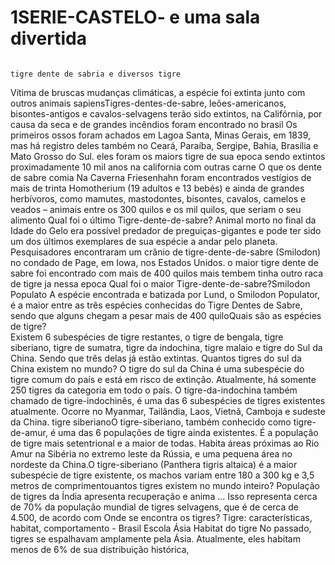 # 1SERIE-CASTELO- e uma sala divertida

                                                                                                    
                                                                                
                                                                                   tigre dente de sabria e diversos tigre  

Vítima de bruscas mudanças climáticas, a espécie foi extinta junto com outros animais sapiensTigres-dentes-de-sabre, leões-americanos, bisontes-antigos e cavalos-selvagens terão sido extintos, na Califórnia, por causa da seca e de grandes incêndios
foram encontrado no brasil Os primeiros ossos foram achados em Lagoa Santa, Minas Gerais, em 1839, mas há registro deles também no Ceará, Paraíba, Sergipe, Bahia, Brasília e Mato Grosso do Sul.
  eles foram os maiors tigre de sua epoca  sendo extintos proximadamente 10 mil anos na california  com outras carne O que os dente de sabre comia Na Caverna Friesenhahn foram encontrados vestígios de mais de trinta Homotherium (19 adultos e 13 bebés) e ainda de grandes herbívoros, como mamutes, mastodontes, bisontes, cavalos, camelos e veados – animais entre os 300 quilos e os mil quilos, que seriam o seu alimento Qual foi o último Tigre-dente-de-sabre?
Animal morto no final da Idade do Gelo era possível predador de preguiças-gigantes e pode ter sido um dos últimos exemplares de sua espécie a andar pelo planeta. Pesquisadores encontraram um crânio de tigre-dente-de-sabre (Smilodon) no condado de Page, em Iowa, nos Estados Unidos.
   o maior tigre dente de sabre foi encontrado com mais de 400 quilos mais tembem tinha outro raca de tigre ja nessa epoca  Qual foi o maior Tigre-dente-de-sabre?Smilodon Populato A espécie encontrada e batizada por Lund, o Smilodon Populator, é a maior entre as três espécies conhecidas do Tigre Dentes de Sabre, sendo que alguns chegam a pesar mais de 400 quiloQuais são as espécies de tigre?                                                                                                                                             
Existem 6 subespécies de tigre restantes, o tigre de bengala, tigre siberiano, tigre de sumatra, tigre da indochina, tigre malaio e tigre do Sul da China. Sendo que três delas já estão extintas.
  Quantos tigres do sul da China existem no mundo?
O tigre do sul da China é uma subespécie do tigre comum do país e está em risco de extinção. Atualmente, há somente 250 tigres da categoria em todo o país. O tigre-da-indochina também chamado de tigre-indochinês, é uma das 6 subespécies de tigres existentes atualmente. Ocorre no Myanmar, Tailândia, Laos, Vietnã, Camboja e sudeste da China. 
  tigre siberianoO tigre-siberiano, também conhecido como tigre-de-amur, é uma das 6 populações de tigre ainda existentes. É a população de tigre mais setentrional e a maior de todas. Habita áreas próximas ao Rio Amur na Sibéria no extremo leste da Rússia, e uma pequena área no nordeste da China.O tigre-siberiano (Panthera tigris altaica) é a maior subespécie de tigre existente, os machos variam entre 180 a 300 kg e 3,5 metros de comprimentouantos tigres existem no mundo inteiro?
População de tigres da Índia apresenta recuperação e anima ...
Isso representa cerca de 70% da população mundial de tigres selvagens, que é de cerca de 4.500, de acordo com Onde se encontra os tigres?
Tigre: características, habitat, comportamento - Brasil Escola
Ásia Habitat do tigre No passado, tigres se espalhavam amplamente pela Ásia. Atualmente, eles habitam menos de 6% de sua distribuição histórica, 
